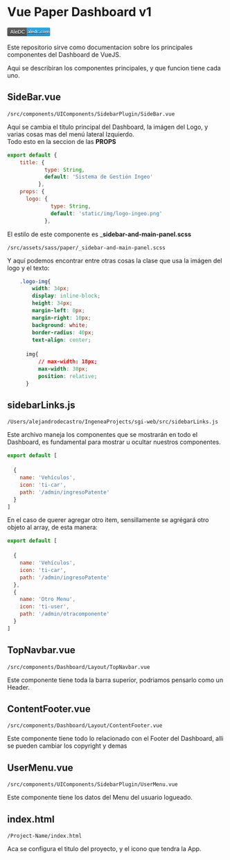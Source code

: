 # Vue Paper Dashboard v1
[<img src="https://github.com/aledc7/PHP-Certification/blob/master/aledc-logo.png?raw=true">](https://aledc.com)

Este repositorio sirve como documentacion sobre los principales componentes del Dashboard de VueJS.  

Aqui se describiran los componentes principales, y que funcion tiene cada uno.    


## SideBar.vue
```
/src/components/UIComponents/SidebarPlugin/SideBar.vue    
```   
Aquí se cambia el título principal del Dashboard, la imágen del Logo, y varias cosas mas del menú lateral Izquierdo.   
 Todo esto en la seccion de las __PROPS__

```js
export default {
    title: {
            type: String,
            default: 'Sistema de Gestión Ingeo'
          },
    props: {
      logo: {
              type: String,
              default: 'static/img/logo-ingeo.png'
            },
```

El estilo de este componente es ___sidebar-and-main-panel.scss__   
```
/src/assets/sass/paper/_sidebar-and-main-panel.scss   
```
Y aquí podemos encontrar entre otras cosas la clase que usa la imágen del logo y el texto:    
```css
    .logo-img{
        width: 34px;
        display: inline-block;
        height: 34px;
        margin-left: 0px;
        margin-right: 10px;
        background: white;
        border-radius: 40px;
        text-align: center;

      img{
          // max-width: 18px;
          max-width: 30px;
          position: relative;
      }
```

## sidebarLinks.js   
```
/Users/alejandrodecastro/IngeneaProjects/sgi-web/src/sidebarLinks.js
```
Este archivo maneja los componentes que se mostrarán en todo el Dashboard, es fundamental para mostrar u ocultar nuestros componentes.   

```js
export default [

  {
    name: 'Vehículos',
    icon: 'ti-car',
    path: '/admin/ingresoPatente'
  }
]
```

En el caso de querer agregar otro item, sensillamente se agrégará otro objeto al array, de esta manera:   

```js
export default [

  {
    name: 'Vehículos',
    icon: 'ti-car',
    path: '/admin/ingresoPatente'
  },
  {
    name: 'Otro Menu',
    icon: 'ti-user',
    path: '/admin/otracomponente'
  }
]
```

## TopNavbar.vue
```
/src/components/Dashboard/Layout/TopNavbar.vue
```
Este componente tiene toda la barra superior, podriamos pensarlo como un Header.   


## ContentFooter.vue
```
/src/components/Dashboard/Layout/ContentFooter.vue
```
Este componente tiene todo lo relacionado con el Footer del Dashboard, alli se pueden cambiar los copyright y demas   


## UserMenu.vue
```
/src/components/UIComponents/SidebarPlugin/UserMenu.vue
```
Este componente tiene los datos del Menu del usuario logueado.   

## index.html
```
/Project-Name/index.html
```
Aca se configura el titulo del proyecto, y el icono que tendra la App.   

